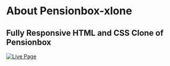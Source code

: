 # About Pensionbox-xlone

## Fully Responsive HTML and CSS Clone of Pensionbox

[![Live Page](https://img.shields.io/badge/Live-Demo-blue?style=for-the-badge)](https://yourwebsite.com)


